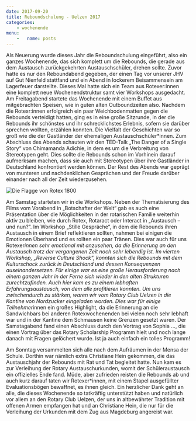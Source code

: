 ```yaml
---
date: 2017-09-20
title: Reboundschulung - Uelzen 2017
categories:
    - wochenende
menu:
    -   name: posts
---
```

Als Neuerung wurde dieses Jahr die Reboundschulung eingeführt, also ein ganzes
Wochenende, das sich komplett um die Rebounds, die gerade aus dem Austausch
zurückgekehrten Austauschschüler, drehen sollte. Zuvor hatte es nur den
Reboundabend gegeben, der einen Tag vor unserer JHV auf Gut Nienfeld stattfand
und ein Abend in lockerem Beisammensein am Lagerfeuer darstellte. Dieses Mal
hatte sich ein Team aus Rotexer:innen eine komplett neue Wochenendstruktur samt
vier Workshops ausgedacht. Am Freitagabend startete das Wochenende mit einem
Buffet aus mitgebrachten Speisen, wie in guten alten Outboundzeiten also.
Nachdem die Rotexr:innen erfolgreich ein paar Weichbodenmatten gegen die
Rebounds verteidigt hatten, ging es in eine große Sitzrunde, in der die Rebounds
ihr schönstes und ihr schrecklichstes Erlebnis, sofern sie darüber sprechen
wollten, erzählen konnten. Die Vielfalt der Geschichten war so groß wie die der
Gastländer der ehemaligen Austauschschüler*innen. Zum Abschluss des Abends
schauten wir den TED-Talk „The Danger of a Single Story“ von Chimamanda Adichie,
in dem es um die Verbreitung von Stereotypen geht. Dies sollte die Rebounds
schon im Vorhinein darauf aufmerksam machen, dass sie auch mit Stereotypen über
ihre Gastländer in Deutschland konfrontiert werden können. Der Rest des Abends
war geprägt von munteren und nachdenklichen Gesprächen und der Freude darüber
einander nach all der Zeit wiederzusehen. 

![Die Flagge von Rotex 1800](/images/2017-uelzen.jpg)

Am Samstag starteten wir in die Workshops. Neben der Thematisierung des Films
vom Vorabend in „Botschafter der Welt“ gab es auch eine Präsentation über die
Möglichkeiten in der rotarischen Familie weiterhin aktiv zu bleiben, wie durch
Rotex, Rotaract oder Interact in „Austausch – und nun?“. Im Workshop „Stille
Gespräche“, in dem die Rebounds ihren Austausch in einem Brief reflektieren
sollten, nahmen bei einigen die Emotionen Überhand und es rollten ein paar
Tränen. Dies war auch für uns Rotexer*innen sehr emotional mit anzusehen, da die
Erinnerung an den Austausch trotz der vergangenen Zeit noch sehr lebendig ist.
Im vierten Workshop, „Reverse Culture Shock“, konnten sich die Rebounds mit dem
Kulturschock zurück in Deutschland und dessen Konsequenzen auseinandersetzen.
Für einige war es eine große Herausforderung nach einem ganzen Jahr in der Ferne
sich wieder in den alten Strukturen zurechtzufinden. Auch hier kam es zu einem
lebhaften Erfahrungsaustausch, von dem alle profitieren konnten. Um uns
zwischendurch zu stärken, waren wir vom Rotary Club Uelzen in die Kantine von
Nordzucker eingeladen worden. Dies war für einige Teilnehmer*innen ein großes
Highlight, da die Erinnerung an die Sandwichbars bei anderen Rotexwochenenden
bei vielen noch sehr lebhaft war und in der Kantine dem Schmausen keine Grenzen
gesetzt waren. Der Samstagabend fand einen Abschluss durch den Vortrag von
Sophia …, die einen Vortrag über das Rotary Scholarship Programm hielt und noch
lange danach mit Fragen gelöchert wurde. Ist ja auch einfach ein tolles
Programm!

Am Sonntag versammelten sich alle nach dem Aufräumen in der Mensa der Schule.
Dorthin war nämlich extra Christiane Hein gekommen, die das Austauschjahr der
Rebounds mit Rat und Tat begleitet hatte. Nun kam es zur Verleihung der Rotary
Austauschurkunden, womit der Schüleraustausch ein offizielles Ende fand. Müde,
aber zufrieden reisten die Rebounds ab und auch kurz darauf taten wir
Rotexer*innen, mit einem Stapel ausgefüllter Evaluationsbögen bewaffnet, es
ihnen gleich. Ein herzlicher Dank geht an alle, die dieses Wochenende so
tatkräftig unterstützt haben und natürlich vor allem an den Rotary Club Uelzen,
der uns in altbewährter Tradition mit offenen Armen empfangen hat und an
Christiane Hein, die nur für die Verleihung der Urkunden mit dem Zug aus
Magdeburg angereist war.
